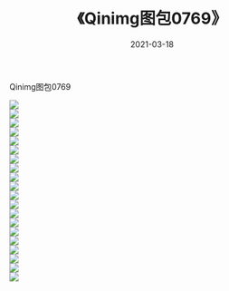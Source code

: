 ﻿---
layout: post
title:  《Qinimg图包0769》
date:   2021-03-18
img: http://imgx.orgx.ga/Qinimg图包/Qinimg图包0769/000.jpg
categories: [美女, 清纯, 唯美]
---

Qinimg图包0769

 ![](http://imgx.orgx.ga/Qinimg图包/Qinimg图包0769/001.jpg) <br>![](http://imgx.orgx.ga/Qinimg图包/Qinimg图包0769/002.jpg) <br>![](http://imgx.orgx.ga/Qinimg图包/Qinimg图包0769/003.jpg) <br>![](http://imgx.orgx.ga/Qinimg图包/Qinimg图包0769/004.jpg) <br>![](http://imgx.orgx.ga/Qinimg图包/Qinimg图包0769/005.jpg) <br>![](http://imgx.orgx.ga/Qinimg图包/Qinimg图包0769/006.jpg) <br>![](http://imgx.orgx.ga/Qinimg图包/Qinimg图包0769/007.jpg) <br>![](http://imgx.orgx.ga/Qinimg图包/Qinimg图包0769/008.jpg) <br>![](http://imgx.orgx.ga/Qinimg图包/Qinimg图包0769/009.jpg) <br>![](http://imgx.orgx.ga/Qinimg图包/Qinimg图包0769/010.jpg) <br>![](http://imgx.orgx.ga/Qinimg图包/Qinimg图包0769/011.jpg) <br>![](http://imgx.orgx.ga/Qinimg图包/Qinimg图包0769/012.jpg) <br>![](http://imgx.orgx.ga/Qinimg图包/Qinimg图包0769/013.jpg) <br>![](http://imgx.orgx.ga/Qinimg图包/Qinimg图包0769/014.jpg) <br>![](http://imgx.orgx.ga/Qinimg图包/Qinimg图包0769/015.jpg) <br>![](http://imgx.orgx.ga/Qinimg图包/Qinimg图包0769/016.jpg) <br>![](http://imgx.orgx.ga/Qinimg图包/Qinimg图包0769/017.jpg) <br>![](http://imgx.orgx.ga/Qinimg图包/Qinimg图包0769/018.jpg) <br>![](http://imgx.orgx.ga/Qinimg图包/Qinimg图包0769/019.jpg) <br>![](http://imgx.orgx.ga/Qinimg图包/Qinimg图包0769/020.jpg) <br>